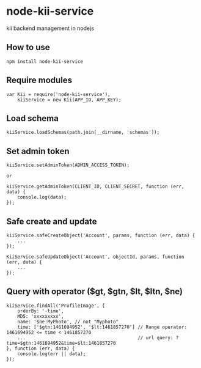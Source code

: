 # node-kii-service
kii backend management in nodejs 

## How to use

```
npm install node-kii-service
```

## Require modules

```
var Kii = require('node-kii-service'),
	kiiService = new Kii(APP_ID, APP_KEY);
```

## Load schema

```
kiiService.loadSchemas(path.join(__dirname, 'schemas'));
```

## Set admin token

```
kiiService.setAdminToken(ADMIN_ACCESS_TOKEN);

or

kiiService.getAdminToken(CLIENT_ID, CLIENT_SECRET, function (err, data) {
	console.log(data);
});
```

## Safe create and update

```
kiiService.safeCreateObject('Account', params, function (err, data) {
	...
});

KiiService.safeUpdateObject('Account', objectId, params, function (err, data) {
	...
});
```

## Query with operator ($gt, $gtn, $lt, $ltn, $ne)
```
kiiService.findAll('ProfileImage', {
	orderBy: '-time',
	MD5: 'xxxxxxxxx',
	name: '$ne:MyPhoto', // not "Myphoto"
	time: ['$gtn:1461694952', '$lt:1461857270'] // Range operator: 1461694952 <= time < 1461857270
	...											// url query: ?time=$gtn:1461694952&time=$lt:1461857270
}, function (err, data) {
	console.log(err || data);
});
```